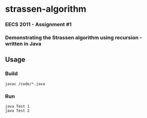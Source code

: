 # strassen-algorithm

### EECS 2011 - Assignment #1

### Demonstrating the Strassen algorithm using recursion - written in Java

## Usage

### Build

```shell
javac /code/*.java
```

### Run
```shell
java Test 1
java Test 2
```
